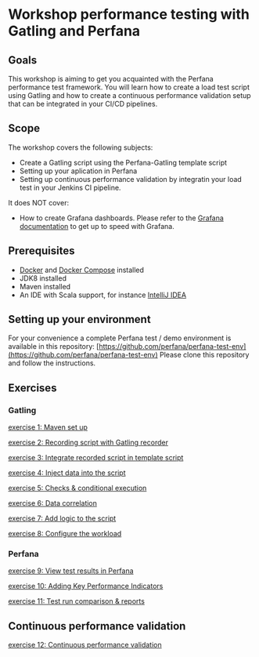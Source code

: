 # Workshop performance testing with Gatling and Perfana

## Goals

This workshop is aiming to get you acquainted with the Perfana performance test framework. You will learn how to create a load test script using Gatling and how to create a continuous performance validation setup that can be integrated in your CI/CD pipelines.

## Scope

The workshop covers the following subjects:

* Create a Gatling script using the Perfana-Gatling template script
* Setting up your aplication in Perfana
* Setting up continuous performance validation by integratin your load test in your Jenkins CI pipeline.

It does NOT cover:

* How to create Grafana dashboards. Please refer to the [Grafana documentation](http://docs.grafana.org/guides/getting_started/) to get up to speed with Grafana. 



## Prerequisites
* [Docker](https://www.docker.com/) and [Docker Compose](https://docs.docker.com/compose/) installed
* JDK8 installed
* Maven installed
* An IDE with Scala support, for instance [IntelliJ IDEA](https://www.jetbrains.com/idea/)


## Setting up your environment

For your convenience a complete Perfana test / demo environment is available in this repository: [https://github.com/perfana/perfana-test-env](https://github.com/perfana/perfana-test-env)
Please clone this repository and follow the instructions.


## Exercises

### Gatling

[exercise 1: Maven set up](exercise-1.md) 

[exercise 2: Recording script with Gatling recorder](exercise-2.md)

[exercise 3: Integrate recorded script in template script](exercise-3.md)

[exercise 4: Inject data into the script](exercise-4.md)

[exercise 5: Checks & conditional execution](exercise-5.md)

[exercise 6: Data correlation](exercise-6.md)

[exercise 7: Add logic to the script](exercise-7.md)

[exercise 8: Configure the workload](exercise-8.md)

### Perfana

[exercise 9: View test results in Perfana](exercise-9.md)

[exercise 10: Adding Key Performance Indicators](exercise-10.md)

[exercise 11: Test run comparison & reports](exercise-11.md)

## Continuous performance validation

[exercise 12: Continuous performance validation](exercise-12.md)

